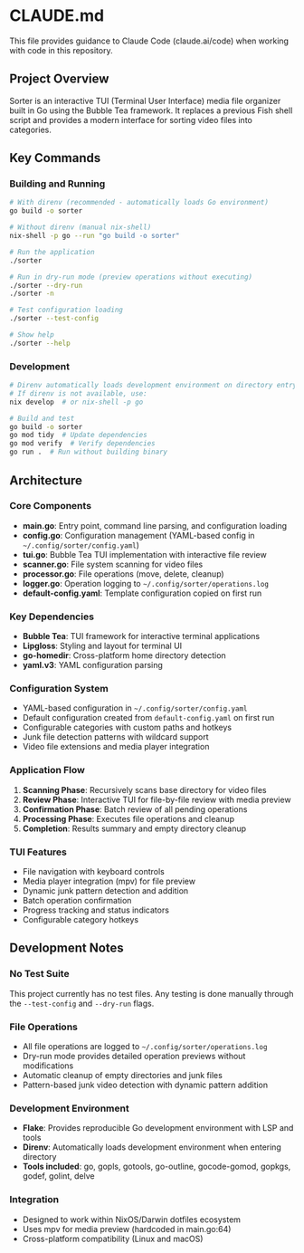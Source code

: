 # CLAUDE.md

This file provides guidance to Claude Code (claude.ai/code) when working with code in this repository.

## Project Overview

Sorter is an interactive TUI (Terminal User Interface) media file organizer built in Go using the Bubble Tea framework. It replaces a previous Fish shell script and provides a modern interface for sorting video files into categories.

## Key Commands

### Building and Running
```bash
# With direnv (recommended - automatically loads Go environment)
go build -o sorter

# Without direnv (manual nix-shell)
nix-shell -p go --run "go build -o sorter"

# Run the application
./sorter

# Run in dry-run mode (preview operations without executing)
./sorter --dry-run
./sorter -n

# Test configuration loading
./sorter --test-config

# Show help
./sorter --help
```

### Development
```bash
# Direnv automatically loads development environment on directory entry
# If direnv is not available, use:
nix develop  # or nix-shell -p go

# Build and test
go build -o sorter
go mod tidy  # Update dependencies
go mod verify  # Verify dependencies
go run .  # Run without building binary
```

## Architecture

### Core Components
- **main.go**: Entry point, command line parsing, and configuration loading
- **config.go**: Configuration management (YAML-based config in `~/.config/sorter/config.yaml`)
- **tui.go**: Bubble Tea TUI implementation with interactive file review
- **scanner.go**: File system scanning for video files
- **processor.go**: File operations (move, delete, cleanup)
- **logger.go**: Operation logging to `~/.config/sorter/operations.log`
- **default-config.yaml**: Template configuration copied on first run

### Key Dependencies
- **Bubble Tea**: TUI framework for interactive terminal applications
- **Lipgloss**: Styling and layout for terminal UI
- **go-homedir**: Cross-platform home directory detection
- **yaml.v3**: YAML configuration parsing

### Configuration System
- YAML-based configuration in `~/.config/sorter/config.yaml`
- Default configuration created from `default-config.yaml` on first run
- Configurable categories with custom paths and hotkeys
- Junk file detection patterns with wildcard support
- Video file extensions and media player integration

### Application Flow
1. **Scanning Phase**: Recursively scans base directory for video files
2. **Review Phase**: Interactive TUI for file-by-file review with media preview
3. **Confirmation Phase**: Batch review of all pending operations
4. **Processing Phase**: Executes file operations and cleanup
5. **Completion**: Results summary and empty directory cleanup

### TUI Features
- File navigation with keyboard controls
- Media player integration (mpv) for file preview
- Dynamic junk pattern detection and addition
- Batch operation confirmation
- Progress tracking and status indicators
- Configurable category hotkeys

## Development Notes

### No Test Suite
This project currently has no test files. Any testing is done manually through the `--test-config` and `--dry-run` flags.

### File Operations
- All file operations are logged to `~/.config/sorter/operations.log`
- Dry-run mode provides detailed operation previews without modifications
- Automatic cleanup of empty directories and junk files
- Pattern-based junk video detection with dynamic pattern addition

### Development Environment
- **Flake**: Provides reproducible Go development environment with LSP and tools
- **Direnv**: Automatically loads development environment when entering directory
- **Tools included**: go, gopls, gotools, go-outline, gocode-gomod, gopkgs, godef, golint, delve

### Integration
- Designed to work within NixOS/Darwin dotfiles ecosystem
- Uses mpv for media preview (hardcoded in main.go:64)
- Cross-platform compatibility (Linux and macOS)